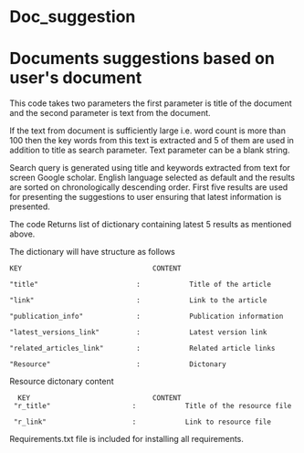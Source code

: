 # Doc_suggestion
# Documents suggestions based on user's document 

This code takes two parameters the first parameter is title of the document and the second parameter is text  from the document. 

If the text from document is sufficiently large i.e. word count is more than 100 then the key words from this text is extracted and 5 of them are used in addition to title as search parameter. Text parameter can be a blank string. 

Search query is generated using title and keywords extracted from text for screen Google scholar. English language selected as default and the results are sorted on chronologically descending order. First five results are used for presenting the suggestions to  user ensuring that latest information is presented. 


The code Returns list of dictionary containing latest 5 results as mentioned above. 

The dictionary will have structure as follows

    KEY                                CONTENT
    
    "title"                        :            Title of the article

    "link"                         :            Link to the article

    "publication_info"             :            Publication information 

    "latest_versions_link"         :            Latest version link 

    "related_articles_link"        :            Related article links 

    "Resource"                     :            Dictonary 
   
Resource dictonary content

      KEY                              CONTENT
     "r_title"                    :            Title of the resource file 

     "r_link"                     :            Link to resource file


Requirements.txt file is included for installing all requirements.
